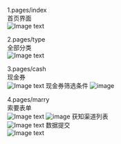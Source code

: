 1.pages/index<br>
首页界面<br>
![Image text](https://github.com/liangpeiyi/weApp/blob/master/app-images/%E5%A9%9A%E5%8D%9A%E4%BC%9A-%E9%A6%96%E9%A1%B5%E7%95%8C%E9%9D%A2.png?raw=true)

2.pages/type<br>
全部分类<br>
![Image text](https://github.com/liangpeiyi/weApp/blob/master/app-images/%E5%A9%9A%E5%8D%9A%E4%BC%9A-%E5%85%A8%E9%83%A8%E5%88%86%E7%B1%BB.png?raw=true)

3.pages/cash<br>
现金券<br>
![Image text](https://github.com/liangpeiyi/weApp/blob/master/app-images/%E5%A9%9A%E5%8D%9A%E4%BC%9A-%E7%8E%B0%E9%87%91%E5%88%B8.png?raw=true)
现金券筛选条件
![image](https://github.com/liangpeiyi/weApp/blob/master/app-images/%E5%A9%9A%E5%8D%9A%E4%BC%9A-%E7%8E%B0%E9%87%91%E5%88%B8%E7%AD%9B%E9%80%89%E6%9D%A1%E4%BB%B6.png?raw=true)

4.pages/marry<br>
索要表单<br>
![Image text](https://github.com/liangpeiyi/weApp/blob/master/app-images/%E5%A9%9A%E5%8D%9A%E4%BC%9A-%E7%B4%A2%E8%A6%81%E8%A1%A8%E5%8D%95.png?raw=true)
![image](https://github.com/liangpeiyi/weApp/blob/master/app-images/%E5%A9%9A%E5%8D%9A%E4%BC%9A-%E7%B4%A2%E8%A6%81%E8%A1%A8%E5%8D%952.png?raw=true)
获知渠道列表<br>
![Image text](https://github.com/liangpeiyi/weApp/blob/master/app-images/%E5%A9%9A%E5%8D%9A%E4%BC%9A-%E8%8E%B7%E7%9F%A5%E6%B8%A0%E9%81%93%E5%88%97%E8%A1%A8.png?raw=true)
数据提交<br>
![Image text](https://github.com/liangpeiyi/weApp/blob/master/app-images/%E5%A9%9A%E5%8D%9A%E4%BC%9A-%E6%95%B0%E6%8D%AE%E6%8F%90%E4%BA%A4.png?raw=true)